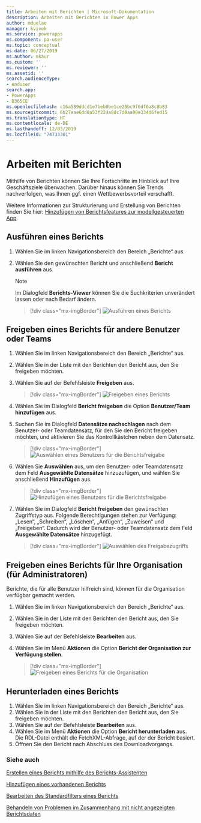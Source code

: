 ```yaml
---
title: Arbeiten mit Berichten | Microsoft-Dokumentation
description: Arbeiten mit Berichten in Power Apps
author: mduelae
manager: kvivek
ms.service: powerapps
ms.component: pa-user
ms.topic: conceptual
ms.date: 06/27/2019
ms.author: mkaur
ms.custom: ''
ms.reviewer: ''
ms.assetid: ''
search.audienceType:
- enduser
search.app:
- PowerApps
- D365CE
ms.openlocfilehash: c16a589ddcd1e7beb0be1ce28bc9f6df6a8c8b83
ms.sourcegitcommit: 6b27eae6dd8a53f224a8dc7d0aa00e334d6fed15
ms.translationtype: HT
ms.contentlocale: de-DE
ms.lasthandoff: 12/03/2019
ms.locfileid: "74733301"
---
```

# <a name="work-with-reports"></a>Arbeiten mit Berichten

Mithilfe von Berichten können Sie Ihre Fortschritte im Hinblick auf Ihre Geschäftsziele überwachen. Darüber hinaus können Sie Trends nachverfolgen, was Ihnen ggf. einen Wettbewerbsvorteil verschafft.  

Weitere Informationen zur Strukturierung und Erstellung von Berichten finden Sie hier: [Hinzufügen von Berichtsfeatures zur modellgesteuerten App](https://docs.microsoft.com/powerapps/maker/model-driven-apps/add-reporting-to-app).
  
## <a name="run-a-report"></a>Ausführen eines Berichts  
  
1. Wählen Sie im linken Navigationsbereich den Bereich „Berichte“ aus. 
2. Wählen Sie den gewünschten Bericht und anschließend **Bericht ausführen** aus.  
  
   > [!NOTE]
   >  Im Dialogfeld **Berichts-Viewer** können Sie die Suchkriterien unverändert lassen oder nach Bedarf ändern.  
   
   > [!div class="mx-imgBorder"]
   > ![Ausführen eines Berichts](media/report-run.png "Ausführen eines Berichts")
 
  
## <a name="share-a-report-with-other-users-or-teams"></a>Freigeben eines Berichts für andere Benutzer oder Teams    

1. Wählen Sie im linken Navigationsbereich den Bereich „Berichte“ aus.  
2. Wählen Sie in der Liste mit den Berichten den Bericht aus, den Sie freigeben möchten.  
3. Wählen Sie auf der Befehlsleiste **Freigeben** aus.

   > [!div class="mx-imgBorder"]
   > ![Freigeben eines Berichts](media/report-share.png "Freigeben eines Berichts")
  
4. Wählen Sie im Dialogfeld **Bericht freigeben** die Option **Benutzer/Team hinzufügen** aus.    
5. Suchen Sie im Dialogfeld **Datensätze nachschlagen** nach dem Benutzer- oder Teamdatensatz, für den Sie den Bericht freigeben möchten, und aktivieren Sie das Kontrollkästchen neben dem Datensatz.

   > [!div class="mx-imgBorder"]
   > ![Auswählen eines Benutzers für die Berichtsfreigabe](media/report-share1.png "Auswählen eines Benutzers für die Berichtsfreigabe")

6. Wählen Sie **Auswählen** aus, um den Benutzer- oder Teamdatensatz dem Feld **Ausgewählte Datensätze** hinzuzufügen, und wählen Sie anschließend **Hinzufügen** aus.

   > [!div class="mx-imgBorder"]
   > ![Hinzufügen eines Benutzers für die Berichtsfreigabe](media/report-share2.png "Hinzufügen eines Benutzers für die Berichtsfreigabe")
  
7. Wählen Sie im Dialogfeld **Bericht freigeben** den gewünschten Zugriffstyp aus. Folgende Berechtigungen stehen zur Verfügung: „Lesen“, „Schreiben“, „Löschen“, „Anfügen“, „Zuweisen“ und „Freigeben“. Dadurch wird der Benutzer- oder Teamdatensatz dem Feld **Ausgewählte Datensätze** hinzugefügt.

   > [!div class="mx-imgBorder"]
   > ![Auswählen des Freigabezugriffs](media/report-share3.png "Auswählen des Freigabezugriffs")
  

## <a name="share-a-report-with-your-organization-for-admins"></a>Freigeben eines Berichts für Ihre Organisation (für Administratoren)
 Berichte, die für alle Benutzer hilfreich sind, können für die Organisation verfügbar gemacht werden.  

1. Wählen Sie im linken Navigationsbereich den Bereich „Berichte“ aus.  
2. Wählen Sie in der Liste mit den Berichten den Bericht aus, den Sie freigeben möchten.  
3. Wählen Sie auf der Befehlsleiste **Bearbeiten** aus.  
4. Wählen Sie im Menü **Aktionen** die Option **Bericht der Organisation zur Verfügung stellen**.  
  
   > [!div class="mx-imgBorder"]
   > ![Freigeben eines Berichts für die Organisation](media/report-share4.png "Freigeben eines Berichts für die Organisation")

## <a name="download-a-report"></a>Herunterladen eines Berichts

1. Wählen Sie im linken Navigationsbereich den Bereich „Berichte“ aus. 
2. Wählen Sie in der Liste mit den Berichten den Bericht aus, den Sie freigeben möchten.  
3. Wählen Sie auf der Befehlsleiste **Bearbeiten** aus.  
4. Wählen Sie im Menü **Aktionen** die Option **Bericht herunterladen** aus.  
Die RDL-Datei enthält die FetchXML-Abfrage, auf der der Bericht basiert.
5. Öffnen Sie den Bericht nach Abschluss des Downloadvorgangs.





### <a name="see-also"></a>Siehe auch

[Erstellen eines Berichts mithilfe des Berichts-Assistenten](create-report-with-wizard.md)

[Hinzufügen eines vorhandenen Berichts](add-existing-report.md)

[Bearbeiten des Standardfilters eines Berichts](edit-report-filter.md)

[Behandeln von Problemen im Zusammenhang mit nicht angezeigten Berichtsdaten](troubleshoot-reports.md)


